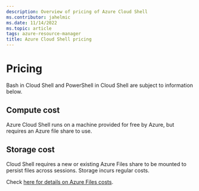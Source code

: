 ```yaml
---
description: Overview of pricing of Azure Cloud Shell
ms.contributor: jahelmic
ms.date: 11/14/2022
ms.topic: article
tags: azure-resource-manager
title: Azure Cloud Shell pricing
---
```

# Pricing

Bash in Cloud Shell and PowerShell in Cloud Shell are subject to information below.

## Compute cost

Azure Cloud Shell runs on a machine provided for free by Azure, but requires an Azure file share to
use.

## Storage cost

Cloud Shell requires a new or existing Azure Files share to be mounted to persist files across
sessions. Storage incurs regular costs.

Check [here for details on Azure Files costs][01].

<!-- link references -->
[01]: https://azure.microsoft.com/pricing/details/storage/files/
